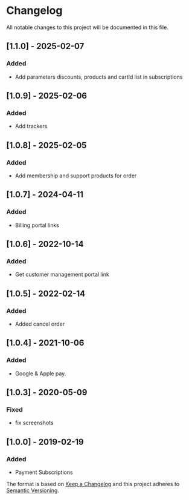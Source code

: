 # Changelog

All notable changes to this project will be documented in this file.

## [1.1.0] - 2025-02-07
### Added
- Add parameters discounts, products and cartId list in subscriptions

## [1.0.9] - 2025-02-06
### Added
- Add trackers

## [1.0.8] - 2025-02-05
### Added
- Add membership and support products for order

## [1.0.7] - 2024-04-11
### Added
- Billing portal links

## [1.0.6] - 2022-10-14
### Added
- Get customer management portal link

## [1.0.5] - 2022-02-14
### Added
- Added cancel order

## [1.0.4] - 2021-10-06
### Added
- Google & Apple pay.

## [1.0.3] - 2020-05-09
### Fixed
- fix screenshots

## [1.0.0] - 2019-02-19
### Added
- Payment Subscriptions

The format is based on [Keep a Changelog](http://keepachangelog.com/en/1.0.0/)
and this project adheres to [Semantic Versioning](http://semver.org/spec/v2.0.0.html).
